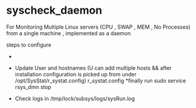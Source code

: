 syscheck_daemon
===============

For Monitoring Multiple Linux servers (CPU , SWAP , MEM , No Processes) from a single machine , implemented as a daemon 


steps to configure 


*

* Update User and hostnames (U can add multiple hosts && after installation configuration is picked up from under /opt/SysStat/r_systat.config)
	r_systat.config
*finally run 
 	  sudo service rsys_dmn stop
* Check logs in 
	/tmp/lock/subsys/logs/sysRun.log
